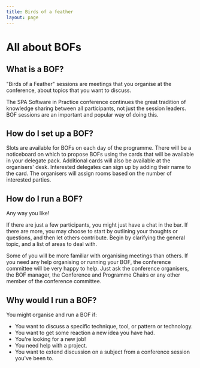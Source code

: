 ```yaml
---
title: Birds of a feather
layout: page
---
```


<h1>All about BOFs</h1>
<h2>What is a BOF?</h2>
<p>"Birds of a Feather" sessions are meetings that you organise at the conference, about topics that you want to discuss.</p>
<p>The SPA Software in Practice conference continues the great tradition of knowledge sharing between all participants, not just the session leaders. BOF sessions are an important and popular way of doing this.</p>
<h2>How do I set up a BOF?</h2>
<p>Slots are available for BOFs on each day of the programme. There will be a noticeboard on which to propose BOFs using the cards that will be available in your delegate pack. Additional cards will also be available at the organisers' desk. Interested delegates can sign up by adding their name to the card. The organisers will assign rooms based on the number of interested parties.</p>
<h2>How do I run a BOF?</h2>
<p>Any way you like!</p>
<p>If there are just a few participants, you might just have a chat in the bar. If there are more, you may choose to start by outlining your thoughts or questions, and then let others contribute. Begin by clarifying the general topic, and a list of areas to deal with.</p>
<p>Some of you will be more familiar with organising meetings than others. If you need any help organising or running your BOF, the conference committee will be very happy to help. Just ask the conference organisers, the BOF manager, the Conference and Programme Chairs or any other member of the conference committee.</p>
<h2>Why would I run a BOF?</h2>
<p>You might organise and run a BOF if:</p>
<ul>
<li>You want to discuss a specific technique, tool, or pattern or technology.</li>
<li>You want to get some reaction a new idea you have had.</li>
<li>You're looking for a new job!</li>
<li>You need help with a project.</li>
<li>You want to extend discussion on a subject from a conference session you've been to.</li>
</ul>

